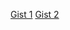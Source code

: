 [Gist 1](https://gist.github.com/ramya-vennapusa/ca99a96338ca973a9345ba0b43cdb81c)
[Gist 2](https://gist.github.com/ramya-vennapusa/59728ea47b3612ffab00774226b4bd12)